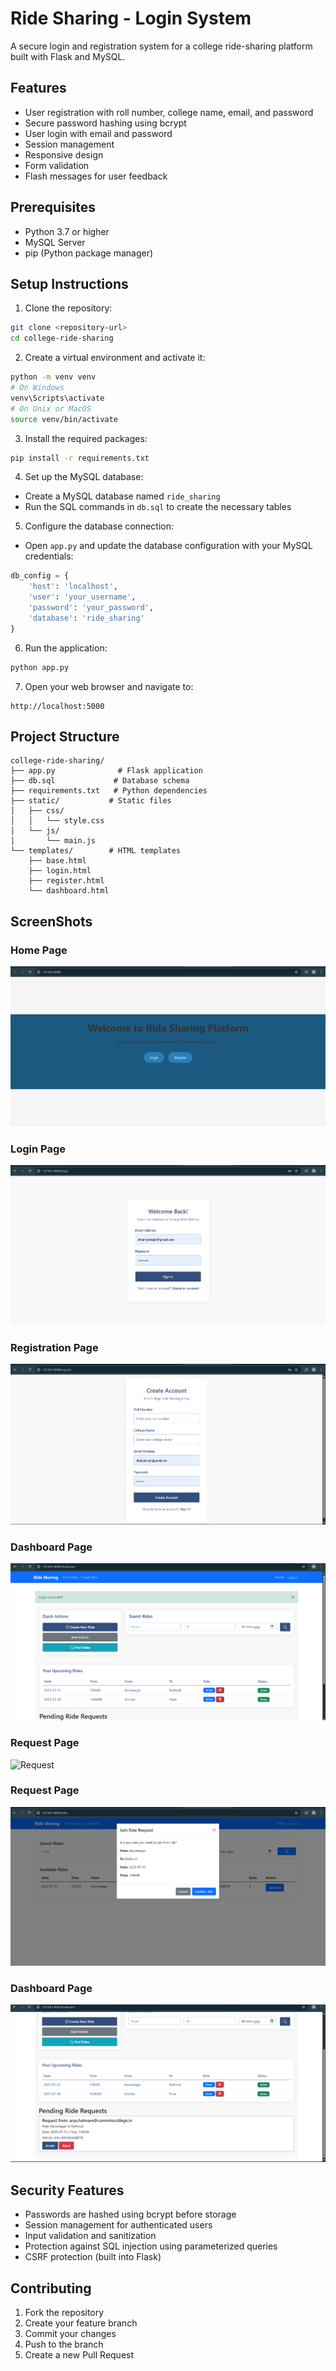 # Ride Sharing - Login System

A secure login and registration system for a college ride-sharing platform built with Flask and MySQL.

## Features

- User registration with roll number, college name, email, and password
- Secure password hashing using bcrypt
- User login with email and password
- Session management
- Responsive design
- Form validation
- Flash messages for user feedback

## Prerequisites

- Python 3.7 or higher
- MySQL Server
- pip (Python package manager)

## Setup Instructions

1. Clone the repository:
```bash
git clone <repository-url>
cd college-ride-sharing
```

2. Create a virtual environment and activate it:
```bash
python -m venv venv
# On Windows
venv\Scripts\activate
# On Unix or MacOS
source venv/bin/activate
```

3. Install the required packages:
```bash
pip install -r requirements.txt
```

4. Set up the MySQL database:
- Create a MySQL database named `ride_sharing`
- Run the SQL commands in `db.sql` to create the necessary tables

5. Configure the database connection:
- Open `app.py` and update the database configuration with your MySQL credentials:
```python
db_config = {
    'host': 'localhost',
    'user': 'your_username',
    'password': 'your_password',
    'database': 'ride_sharing'
}
```

6. Run the application:
```bash
python app.py
```

7. Open your web browser and navigate to:
```
http://localhost:5000
```

## Project Structure

```
college-ride-sharing/
├── app.py              # Flask application
├── db.sql             # Database schema
├── requirements.txt   # Python dependencies
├── static/           # Static files
│   ├── css/
│   │   └── style.css
│   └── js/
│       └── main.js
└── templates/        # HTML templates
    ├── base.html
    ├── login.html
    ├── register.html
    └── dashboard.html
```

## ScreenShots

###  Home Page
![Home Page](screenshots/Intro.png)

###  Login Page
![Login Page](screenshots/Login.png)

###  Registration Page
![Registration Page](screenshots/Register.png)

### Dashboard Page
![Dashboard](screenshots/DasBoard.png)

### Request Page
![Request](screenshots/Request_.png)

###  Request Page
![Request](screenshots/Request.png)

###  Dashboard Page
![Dashboard](screenshots/pending_request.png)


## Security Features

- Passwords are hashed using bcrypt before storage
- Session management for authenticated users
- Input validation and sanitization
- Protection against SQL injection using parameterized queries
- CSRF protection (built into Flask)

## Contributing

1. Fork the repository
2. Create your feature branch
3. Commit your changes
4. Push to the branch
5. Create a new Pull Request

